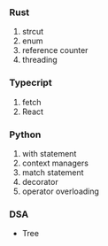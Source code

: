 ### Rust

1. strcut 
2. enum
3. reference counter 
4. threading

### Typecript

1. fetch 
2. React

### Python

1. with statement
2. context managers
3. match statement 
4. decorator
5. operator overloading


### DSA

- Tree